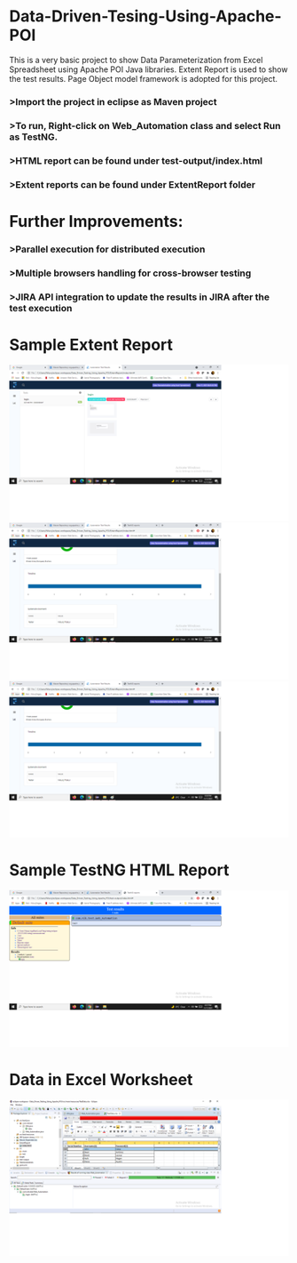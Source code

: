 # Data-Driven-Tesing-Using-Apache-POI
This is a very basic project to show Data Parameterization from Excel Spreadsheet using Apache POI Java libraries. Extent Report is used to show the test results. Page Object model framework is adopted for this project.

### >Import the project in eclipse as Maven project
### >To run, Right-click on Web_Automation class and select Run as TestNG.
### >HTML report can be found under test-output/index.html
### >Extent reports can be found under ExtentReport folder
 
# Further Improvements:
### >Parallel execution for distributed execution
### >Multiple browsers handling for cross-browser testing
### >JIRA API integration to update the results in JIRA after the test execution

# Sample Extent Report
<img src=https://github.com/Nikunj-Thakur/Data-Driven-Tesing-Using-Apache-POI/blob/main/ExtentReport/ExcelReport1.png>

<img src=https://github.com/Nikunj-Thakur/Data-Driven-Tesing-Using-Apache-POI/blob/main/ExtentReport/ExcelReport2.png>

<img src=https://github.com/Nikunj-Thakur/Data-Driven-Tesing-Using-Apache-POI/blob/main/ExtentReport/ExcelReport3.png>

# Sample TestNG HTML Report
<img src=https://github.com/Nikunj-Thakur/Data-Driven-Tesing-Using-Apache-POI/blob/main/ExtentReport/TestNGDefaultReport.png>

# Data in Excel Worksheet
<img src=https://github.com/Nikunj-Thakur/Data-Driven-Tesing-Using-Apache-POI/blob/main/ExtentReport/ExcelData.png>
